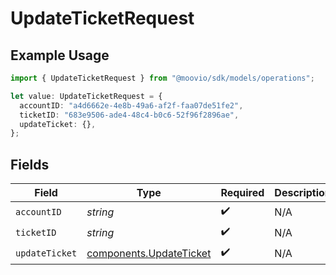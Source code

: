 # UpdateTicketRequest

## Example Usage

```typescript
import { UpdateTicketRequest } from "@moovio/sdk/models/operations";

let value: UpdateTicketRequest = {
  accountID: "a4d6662e-4e8b-49a6-af2f-faa07de51fe2",
  ticketID: "683e9506-ade4-48c4-b0c6-52f96f2896ae",
  updateTicket: {},
};
```

## Fields

| Field                                                              | Type                                                               | Required                                                           | Description                                                        |
| ------------------------------------------------------------------ | ------------------------------------------------------------------ | ------------------------------------------------------------------ | ------------------------------------------------------------------ |
| `accountID`                                                        | *string*                                                           | :heavy_check_mark:                                                 | N/A                                                                |
| `ticketID`                                                         | *string*                                                           | :heavy_check_mark:                                                 | N/A                                                                |
| `updateTicket`                                                     | [components.UpdateTicket](../../models/components/updateticket.md) | :heavy_check_mark:                                                 | N/A                                                                |